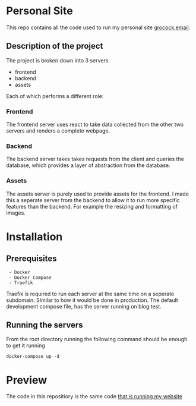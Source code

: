 # Personal Site

This repo contains all the code used to run my personal site [grocock.email](grocock.email).

## Description of the project
The project is broken down into 3 servers

 - frontend
 - backend
 - assets

Each of which performs a different role:
### Frontend
The frontend server uses react to take data collected from the other two servers and renders a complete webpage.
### Backend
The backend server takes takes requests from the client and queries the database, which provides a layer of abstraction from the database.
### Assets
The assets server is purely used to provide assets for the frontend. I made this a seperate server from the backend to allow it to run more specific features than the backend. For example the resizing and formatting of images. 

# Installation
## Prerequisites

     - Docker
     - Docker Compose
     - Traefik
Traefik is required to run each server at the same time on a seperate subdomain. SImilar to how it would be done in production. The default development compose file, has the server running on blog.test.
## Running the servers

From the root directory running the following command should be enough to get it running

    docker-compose up -d

# Preview
The code in this repositiory is the same code [that is running my website](grocock.email) 
